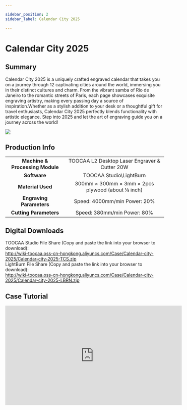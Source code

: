```yaml
---

sidebar_position: 2
sidebar_label: Calendar City 2025

---
```

# Calendar City 2025
## Summary
Calendar City 2025 is a uniquely crafted engraved calendar that takes you on a journey through 12 captivating cities around the world, immersing you in their distinct cultures and charm. From the vibrant samba of Rio de Janeiro to the romantic streets of Paris, each page showcases exquisite engraving artistry, making every passing day a source of inspiration.Whether as a stylish addition to your desk or a thoughtful gift for travel enthusiasts, Calendar City 2025 perfectly blends functionality with artistic elegance. Step into 2025 and let the art of engraving guide you on a journey across the world!

![](http://wiki-toocaa.oss-cn-hongkong.aliyuncs.com/Case/Calendar-city-2025/main.png)

## Production Info
|  |  |  
| :---: | :---: | 
| **Machine & Processing Module** | TOOCAA L2 Desktop Laser Engraver & Cutter 20W |
| **Software** | TOOCAA Studio\LightBurn |
| **Material Used** | 300mm × 300mm × 3mm × 2pcs plywood (about ⅛ inch) |
| **Engraving Parameters** | Speed: 4000mm/min Power: 20% |
| **Cutting Parameters** | Speed: 380mm/min Power: 80% |

## Digital Downloads
TOOCAA Studio File Share (Copy and paste the link into your browser to download):  <br/>
http://wiki-toocaa.oss-cn-hongkong.aliyuncs.com/Case/Calendar-city-2025/Calendar-city-2025-TCS.zip  <br/>
LightBurn File Share (Copy and paste the link into your browser to download):  <br/>
http://wiki-toocaa.oss-cn-hongkong.aliyuncs.com/Case/Calendar-city-2025/Calendar-city-2025-LBRN.zip

## Case Tutorial

<iframe 
    width="560" 
    height="315" 
    src="https://www.youtube.com/embed/kOYFGWlZsFA" 
    frameborder="0" 
    allow="accelerometer; autoplay; clipboard-write; encrypted-media; gyroscope; picture-in-picture; fullscreen" 
    allowfullscreen>
</iframe>
